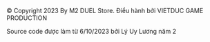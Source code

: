 © Copyright 2023 By M2 DUEL Store. Điều hành bởi VIETDUC GAME PRODUCTION

Source code được làm từ 6/10/2023 bởi Lý Uy Lương năm 2
